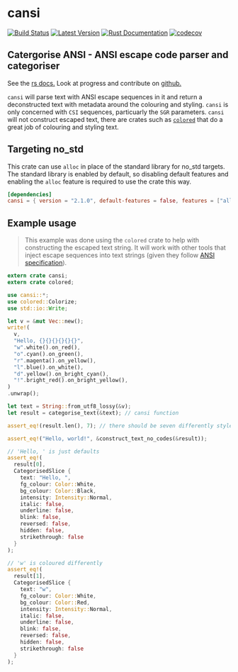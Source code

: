 # cansi

[![Build Status](https://travis-ci.com/kurtlawrence/cansi.svg?branch=master)](https://travis-ci.com/kurtlawrence/cansi)
[![Latest Version](https://img.shields.io/crates/v/cansi.svg)](https://crates.io/crates/cansi)
[![Rust Documentation](https://img.shields.io/badge/api-rustdoc-blue.svg)](https://docs.rs/cansi)
[![codecov](https://codecov.io/gh/kurtlawrence/cansi/branch/master/graph/badge.svg)](https://codecov.io/gh/kurtlawrence/cansi)

## **C**atergorise **ANSI** - ANSI escape code parser and categoriser

See the [rs docs.](https://docs.rs/cansi/)
Look at progress and contribute on [github.](https://github.com/kurtlawrence/cansi)

`cansi` will parse text with ANSI escape sequences in it and return a deconstructed text with metadata around the colouring and styling. `cansi` is only concerned with `CSI` sequences, particuarly the `SGR` parameters. `cansi` will not construct escaped text, there are crates such as [`colored`](https://crates.io/crates/colored) that do a great job of colouring and styling text.

## Targeting no_std
This crate can use `alloc` in place of the standard library for no_std targets.
The standard library is enabled by default, so disabling default features and enabling the
`alloc` feature is required to use the crate this way.

```toml
[dependencies]
cansi = { version = "2.1.0", default-features = false, features = ["alloc"] }
```

## Example usage

> This example was done using the `colored` crate to help with constructing the escaped text string. It will work with other tools that inject escape sequences into text strings (given they follow [ANSI specification](https://en.wikipedia.org/wiki/ANSI_escape_code)).

```rust
extern crate cansi;
extern crate colored;

use cansi::*;
use colored::Colorize;
use std::io::Write;

let v = &mut Vec::new();
write!(
  v,
  "Hello, {}{}{}{}{}{}",
  "w".white().on_red(),
  "o".cyan().on_green(),
  "r".magenta().on_yellow(),
  "l".blue().on_white(),
  "d".yellow().on_bright_cyan(),
  "!".bright_red().on_bright_yellow(),
)
.unwrap();

let text = String::from_utf8_lossy(&v);
let result = categorise_text(&text); // cansi function

assert_eq!(result.len(), 7); // there should be seven differently styled components

assert_eq!("Hello, world!", &construct_text_no_codes(&result));

// 'Hello, ' is just defaults
assert_eq!(
  result[0],
  CategorisedSlice {
    text: "Hello, ",
    fg_colour: Color::White,
    bg_colour: Color::Black,
    intensity: Intensity::Normal,
    italic: false,
    underline: false,
    blink: false,
    reversed: false,
    hidden: false,
    strikethrough: false
  }
);

// 'w' is coloured differently
assert_eq!(
  result[1],
  CategorisedSlice {
    text: "w",
    fg_colour: Color::White,
    bg_colour: Color::Red,
    intensity: Intensity::Normal,
    italic: false,
    underline: false,
    blink: false,
    reversed: false,
    hidden: false,
    strikethrough: false
  }
);
```